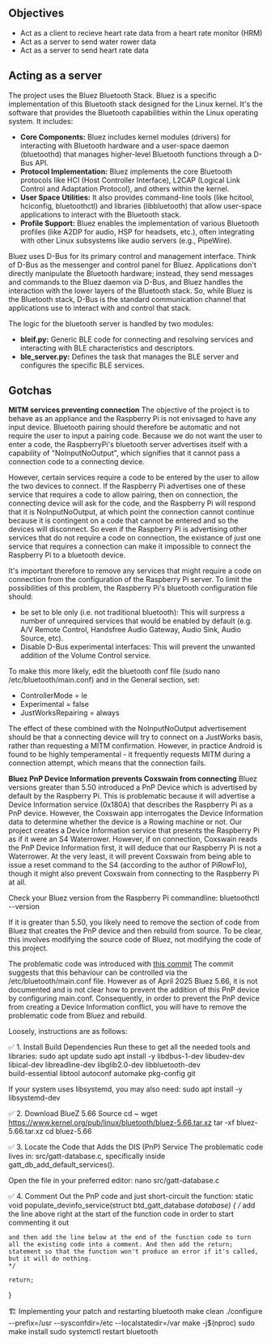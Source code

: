## Objectives

- Act as a client to recieve heart rate data from a heart rate monitor (HRM)
- Act as a server to send water rower data
- Act as a server to send heart rate data 

## Acting as a server

The project uses the Bluez Bluetooth Stack.
Bluez is a specific implementation of this Bluetooth stack designed for the Linux kernel. It's the software that provides the Bluetooth capabilities within the Linux operating system. It includes:
- **Core Components:** Bluez includes kernel modules (drivers) for interacting with Bluetooth hardware and a user-space daemon (bluetoothd) that manages higher-level Bluetooth functions through a D-Bus API.
- **Protocol Implementation:** Bluez implements the core Bluetooth protocols like HCI (Host Controller Interface), L2CAP (Logical Link Control and Adaptation Protocol), and others within the kernel.   
- **User Space Utilities:** It also provides command-line tools (like hcitool, hciconfig, bluetoothctl) and libraries (libbluetooth) that allow user-space applications to interact with the Bluetooth stack.
- **Profile Support:** Bluez enables the implementation of various Bluetooth profiles (like A2DP for audio, HSP for headsets, etc.), often integrating with other Linux subsystems like audio servers (e.g., PipeWire).   

Bluez uses D-Bus for its primary control and management interface. Think of D-Bus as the messenger and control panel for Bluez. Applications don't directly manipulate the Bluetooth hardware; instead, they send messages and commands to the Bluez daemon via D-Bus, and Bluez handles the interaction with the lower layers of the Bluetooth stack. So, while Bluez is the Bluetooth stack, D-Bus is the standard communication channel that applications use to interact with and control that stack.

The logic for the bluetooth server is handled by two modules:
- **bleif.py:** Generic BLE code for connecting and resolving services and interacting with BLE characteristics and descriptors.
- **ble_server.py:** Defines the task that manages the BLE server and configures the specific BLE services.

## Gotchas
**MITM services preventing connection**
The objective of the project is to behave as an appliance and the Raspberry Pi is not enivsaged to have any input device. Bluetooth pairing should therefore be automatic and not require the user to input a pairing code. Because we do not want the user to enter a code, the RaspberryPi's bluetooth server advertises itself with a capability of "NoInputNoOutput", which signifies that it cannot pass a connection code to a connecting device.

However, certain services require a code to be entered by the user to allow the two devices to connect. If the Raspberry Pi advertises one of these service that requires a code to allow pairing, then on connection, the connecting device will ask for the code, and the Raspberry Pi will respond that it is NoInputNoOutput, at which point the connection cannot continue because it is contingent on a code that cannot be entered and so the devices will disconnect. So even if the Raspberry Pi is advertising other services that do not require a code on connection, the existance of just one service that requires a connection can make it impossible to connect the Raspberry Pi to a bluetooth device.

It's important therefore to remove any services that might require a code on connection from the configuration of the Raspberry Pi server. To limit the possibilities of this problem, the Raspberry Pi's bluetooth configuration file should:
- be set to ble only (i.e. not traditional bluetooth): This will surpress a number of unrequired services that would be enabled by default (e.g. A/V Remote Control, Handsfree Audio Gateway, Audio Sink, Audio Source, etc).
- Disable D-Bus experimental interfaces: This will prevent the unwanted addition of the Volume Control service.

To make this more likely, edit the bluetooth conf file (sudo nano /etc/bluetooth/main.conf) and in the General section, set:
- ControllerMode = le
- Experimental = false
- JustWorksRepairing = always

The effect of these combined with the NoInputNoOutput advertisement should be that a connecting device will try to connect on a JustWorks basis, rather than requesting a MITM confirmation. However, in practice Android is found to be highly temperamental - it frequently requests MITM during a connection attempt, which means that the connection fails.

**Bluez PnP Device Information prevents Coxswain from connecting**
Bluez versions greater than 5.50 introduced a PnP Device which is advertised by default by the Raspberry Pi. This is problematic because it will advertise a Device Information service (0x180A) that describes the Raspberry Pi as a PnP device. However, the Coxswain app interrogates the Device Information data to determine whether the device is a Rowing machine or not. Our project creates a Device Information service that presents the Raspberry Pi as if it were an S4 Waterrower. However, if on connection, Coxswain reads the PnP Device Information first, it will deduce that our Raspberry Pi is not a Waterrower. At the very least, it will prevent Coxswain from being able to issue a reset command to the S4 (according to the author of PiRowFlo), though it might also prevent Coxswain from connecting to the Raspberry Pi at all.

Check your Bluez version from the Raspberry Pi commandline:
bluetoothctl --version

If it is greater than 5.50, you likely need to remove the section of code from Bluez that creates the PnP device and then rebuild from source. To be clear, this involves modifying the source code of Bluez, not modifying the code of this project.

The problematic code was introduced with [this commit](https://git.kernel.org/pub/scm/bluetooth/bluez.git/commit/?id=d5e07945c4aa36a83addc3c269f55c720c28afdb)
The commit suggests that this behaviour can be controlled via the /etc/bluetooth/main.conf file. However as of April 2025 Bluez 5.66, it is not documented and is not clear how to prevent the addition of this PnP device by configuring main.conf. Consequently, in order to prevent the PnP device from creating a Device Information conflict, you will have to remove the problematic code from Bluez and rebuild.

Loosely, instructions are as follows:

✅ 1. Install Build Dependencies
Run these to get all the needed tools and libraries:
sudo apt update
sudo apt install -y libdbus-1-dev libudev-dev libical-dev libreadline-dev libglib2.0-dev libbluetooth-dev \
                    build-essential libtool autoconf automake pkg-config git

If your system uses libsystemd, you may also need:
sudo apt install -y libsystemd-dev

✅ 2. Download BlueZ 5.66 Source
cd ~
wget https://www.kernel.org/pub/linux/bluetooth/bluez-5.66.tar.xz
tar -xf bluez-5.66.tar.xz
cd bluez-5.66

✅ 3. Locate the Code that Adds the DIS (PnP) Service
The problematic code lives in:
src/gatt-database.c, specifically inside gatt_db_add_default_services().

Open the file in your preferred editor:
nano src/gatt-database.c

✅ 4. Comment Out the PnP code and just short-circuit the function:
static void populate_devinfo_service(struct btd_gatt_database *database)
{
    /*
    add the line above right at the start of the function code in order to start commenting it out

    and then add the line below at the end of the function code to turn all the existing code into a comment. And then add the return; statement so that the function won't produce an error if it's called, but it will do nothing.
    */

    return;
}

🏗️ Implementing your patch and restarting bluetooth
make clean
./configure --prefix=/usr --sysconfdir=/etc --localstatedir=/var
make -j$(nproc)
sudo make install
sudo systemctl restart bluetooth

